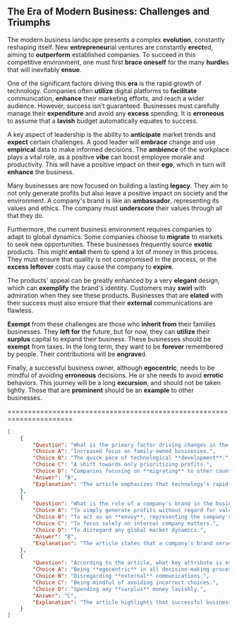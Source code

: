 ## The **Era** of Modern Business: Challenges and Triumphs

The modern business landscape presents a complex **evolution**, constantly reshaping itself. New **entrepreneur**ial ventures are constantly **erect**ed, aiming to **outperform** established companies. To succeed in this competitive environment, one must first **brace oneself** for the many **hurdle**s that will inevitably **ensue**.

One of the significant factors driving this **era** is the rapid growth of technology. Companies often **utilize** digital platforms to **facilitate** communication, **enhance** their marketing efforts, and reach a wider audience. However, success isn't guaranteed. Businesses must carefully manage their **expenditure** and avoid any **excess** spending. It is **erroneous** to assume that a **lavish** budget automatically equates to success.

A key aspect of leadership is the ability to **anticipate** market trends and **expect** certain challenges. A good leader will **embrace** change and use **empirical** data to make informed decisions. The **ambience** of the workplace plays a vital role, as a positive **vibe** can boost employee morale and productivity. This will have a positive impact on their **ego**, which in turn will **enhance** the business.

Many businesses are now focused on building a lasting **legacy**. They aim to not only generate profits but also leave a positive impact on society and the environment. A company's brand is like an **ambassador**, representing its values and ethics. The company must **underscore** their values through all that they do.

Furthermore, the current business environment requires companies to adapt to global dynamics. Some companies choose to **migrate** to markets to seek new opportunities. These businesses frequently source **exotic** products. This might **entail** them to spend a lot of money in this process. They must ensure that quality is not compromised in the process, or the **excess** **leftover** costs may cause the company to **expire**.

The products' appeal can be greatly enhanced by a very **elegant** design, which can **exemplify** the brand's identity. Customers may **swirl** with admiration when they see these products. Businesses that are **elated** with their success must also ensure that their **external** communications are flawless.

**Exempt** from these challenges are those who **inherit from** their families businesses. They **left for** the future, but for now, they can **utilize** their **surplus** capital to expand their business. These businesses should be **exempt** from taxes. In the long term, they want to be **forever** remembered by people. Their contributions will be **engrave**d.

Finally, a successful business owner, although **egocentric**, needs to be mindful of avoiding **erroneous** decisions. He or she needs to avoid **errotic** behaviors. This journey will be a long **excursion**, and should not be taken lightly. Those that are **prominent** should be an **example** to other businesses.


======================================================================

```json
[
    {
        "Question": "What is the primary factor driving changes in the current business **environment**?",
        "Choice A": "Increased focus on family-owned businesses.",
        "Choice B": "The quick pace of technological **development**.",
        "Choice C": "A shift towards only prioritizing profits.",
        "Choice D": "Companies focusing on **migrating** to other countries.",
        "Answer": "B",
        "Explanation": "The article emphasizes that technology's rapid growth is a major driver of change in the business world."
    },
    {
        "Question": "What is the role of a company's brand in the business?",
        "Choice A": "To simply generate profits without regard for values.",
        "Choice B": "To act as an **envoy**, representing the company's values and ethics.",
        "Choice C": "To focus solely on internal company matters.",
        "Choice D": "To disregard any global market dynamics.",
        "Answer": "B",
        "Explanation": "The article states that a company's brand serves as an ambassador, representing its values and ethics to the world."
    },
    {
        "Question": "According to the article, what key attribute is essential for business owners?",
        "Choice A": "Being **egocentric** in all decision-making processes.",
        "Choice B": "Disregarding **external** communications.",
        "Choice C": "Being mindful of avoiding incorrect choices.",
        "Choice D": "Spending any **surplus** money lavishly.",
        "Answer": "C",
        "Explanation": "The article highlights that successful business owners need to be careful and avoid making bad decisions."
    }
]
```